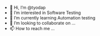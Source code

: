 - 👋 Hi, I’m @tyodap
- 👀 I’m interested in Software Testing
- 🌱 I’m currently learning Automation testing
- 💞️ I’m looking to collaborate on ...
- 📫 How to reach me ...

<!---
tyodap/tyodap is a ✨ special ✨ repository because its `README.md` (this file) appears on your GitHub profile.
You can click the Preview link to take a look at your changes.
--->
